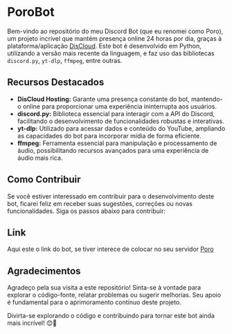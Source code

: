 # PoroBot

Bem-vindo ao repositório do meu Discord Bot (que eu renomei como Poro), um projeto incrível que mantém presença online 24 horas por dia, graças à plataforma/aplicação [DisCloud](https://discloud.app/). Este bot é desenvolvido em Python, utilizando a versão mais recente da linguagem, e faz uso das bibliotecas `discord.py`, `yt-dlp`, `ffmpeg`, entre outras.

## Recursos Destacados

- **DisCloud Hosting:** Garante uma presença constante do bot, mantendo-o online para proporcionar uma experiência ininterrupta aos usuários.
- **discord.py:** Biblioteca essencial para interagir com a API do Discord, facilitando o desenvolvimento de funcionalidades robustas e interativas.
- **yt-dlp:** Utilizado para acessar dados e conteúdo do YouTube, ampliando as capacidades do bot para incorporar mídia de forma eficiente.
- **ffmpeg:** Ferramenta essencial para manipulação e processamento de áudio, possibilitando recursos avançados para uma experiência de áudio mais rica.

## Como Contribuir

Se você estiver interessado em contribuir para o desenvolvimento deste bot, ficarei feliz em receber suas sugestões, correções ou novas funcionalidades. Siga os passos abaixo para contribuir:
## Link

Aqui este o link do bot, se tiver interece de colocar no seu servidor [Poro](https://discord.com/api/oauth2/authorize?client_id=1183955634463457300&permissions=8&scope=bot)

## Agradecimentos

Agradeço pela sua visita a este repositório! Sinta-se à vontade para explorar o código-fonte, relatar problemas ou sugerir melhorias. Seu apoio é fundamental para o aprimoramento contínuo deste projeto.

Divirta-se explorando o código e contribuindo para tornar este bot ainda mais incrível! 😊🤖

